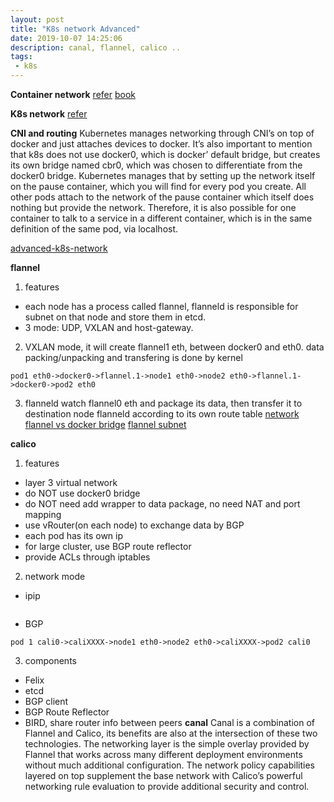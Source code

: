 ```yaml
---
layout: post
title: "K8s network Advanced"
date: 2019-10-07 14:25:06
description: canal, flannel, calico ..
tags:
 - k8s
---
```


**Container network**
[refer](http://events17.linuxfoundation.org/sites/events/files/slides/Container%20Networking%20Deep%20Dive.pdf)
[book](https://www.li9.com/wp-content/uploads/2018/07/Container-Networking-Docker-Kubernetes-180701.pdf)

**K8s network**
[refer](https://info.rancher.com/hubfs/eBooks,%20reports,%20and%20whitepapers/Diving%20Deep%20Into%20Kubernetes%20Networking.pdf)

**CNI and routing**
Kubernetes manages networking through CNI’s on top of docker and just attaches devices to docker. 
It’s also important to mention that k8s does not use docker0, which is docker’
default bridge, but creates its own bridge named cbr0, which was chosen to
differentiate from the docker0 bridge.
Kubernetes manages that by setting up the network itself on the pause container, which you will find for every pod you create. All other pods attach to the network of the pause container which itself does nothing but provide the network. Therefore, it is also possible for one container to talk to a service in a different container, which is in the same definition of the same pod, via localhost.

[advanced-k8s-network](https://neuvector.com/network-security/advanced-kubernetes-networking/)


**flannel**
1. features
- each node has a process called flannel, flanneld is responsible for subnet on that node and store them in etcd.
- 3 mode: UDP, VXLAN and host-gateway.
2. VXLAN mode, it will create flannel1 eth, between docker0 and eth0. data packing/unpacking and transfering is done by kernel
```
pod1 eth0->docker0->flannel.1->node1 eth0->node2 eth0->flannel.1->docker0->pod2 eth0
```
3. flanneld watch flannel0 eth and package its data, then transfer it to destination node flanneld according to its own route table 
[network](https://blog.laputa.io/kubernetes-flannel-networking-6a1cb1f8ec7c)
[flannel vs docker bridge](https://www.edureka.co/blog/kubernetes-networking/)
[flannel subnet](https://blog.laputa.io/kubernetes-flannel-networking-6a1cb1f8ec7c)

**calico**
1. features
- layer 3 virtual network
- do NOT use docker0 bridge
- do NOT need add wrapper to data package, no need NAT and port mapping
- use vRouter(on each node) to exchange data by BGP
- each pod has its own ip
- for large cluster, use BGP route reflector
- provide ACLs through iptables
2. network mode
- ipip
```

```
- BGP
```
pod 1 cali0->caliXXXX->node1 eth0->node2 eth0->caliXXXX->pod2 cali0
```
3. components
- Felix
- etcd
- BGP client
- BGP Route Reflector
- BIRD, share router info between peers
**canal**
Canal is a combination of Flannel and Calico, its benefits are also at the intersection of these two technologies. The networking layer is the simple overlay provided by Flannel that works across many different deployment environments without much additional configuration. The network policy capabilities layered on top supplement the base network with Calico’s powerful networking rule evaluation to provide additional security and control.
